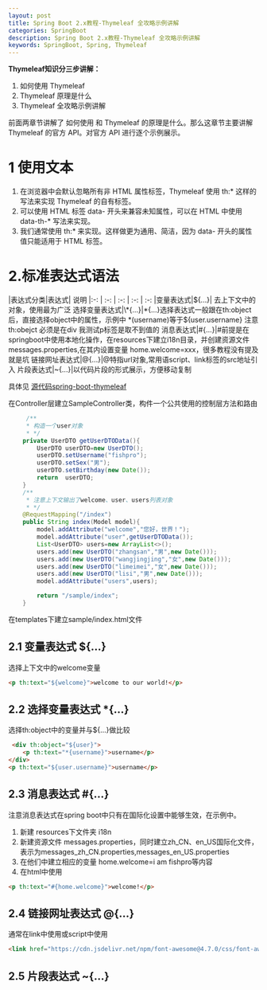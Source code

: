 ```yaml
---
layout: post
title: Spring Boot 2.x教程-Thymeleaf 全攻略示例讲解
categories: SpringBoot
description: Spring Boot 2.x教程-Thymeleaf 全攻略示例讲解
keywords: SpringBoot, Spring, Thymeleaf
---
```


**Thymeleaf知识分三步讲解：**
1. 如何使用 Thymeleaf
2. Thymeleaf 原理是什么
3. Thymeleaf 全攻略示例讲解

前面两章节讲解了 如何使用 和 Thymeleaf 的原理是什么。那么这章节主要讲解 Thymeleaf 的官方  API。对官方 API 进行逐个示例展示。

# 1 使用文本
1. 在浏览器中会默认忽略所有非 HTML 属性标签，Thymeleaf 使用 th:* 这样的写法来实现 Thymeleaf 的自有标签。
2. 可以使用 HTML 标签 data- 开头来兼容未知属性，可以在 HTML 中使用 data-th-* 写法来实现。
3. 我们通常使用 th:* 来实现。这样做更为通用、简洁，因为 data- 开头的属性值只能适用于 HTML 标签。

# 2.标准表达式语法

|表达式分类|表达式| 说明
|:-: | :-: | :-: | :-: | :-: 
|变量表达式|${...}| 去上下文中的对象，使用最为广泛
选择变量表达式|\*{...}|*{...}选择表达式一般跟在th:object后，直接选择object中的属性，示例中 *(username)等于${user.username} 注意th:obejct 必须是在div 我测试p标签是取不到值的
消息表达式|#{...}|#前提是在springboot中使用本地化操作，在resources下建立i18n目录，并创建资源文件messages.properties,在其内设置变量 home.welcome=xxx，很多教程没有提及就是坑
链接网址表达式|@{...}|@特指url对象,常用语script、link标签的src地址引入
片段表达式|~{...}|以代码片段的形式展示，方便移动复制

具体见 [源代码spring-boot-thymeleaf](https://github.com/fishpro/spring-boot-study/tree/master/spring-boot-study-thymeleaf)



在Controller层建立SampleController类，构件一个公共使用的控制层方法和路由

```java
     /**
     * 构造一个user对象
     * */
    private UserDTO getUserDTOData(){
        UserDTO userDTO=new UserDTO();
        userDTO.setUsername("fishpro");
        userDTO.setSex("男");
        userDTO.setBirthday(new Date());
        return  userDTO;
    }
    /**
     * 注意上下文输出了welcome、user、users列表对象
     * */
    @RequestMapping("/index")
    public String index(Model model){
        model.addAttribute("welcome","您好，世界！");
        model.addAttribute("user",getUserDTOData());
        List<UserDTO> users=new ArrayList<>();
        users.add(new UserDTO("zhangsan","男",new Date()));
        users.add(new UserDTO("wangjingjing","女",new Date()));
        users.add(new UserDTO("limeimei","女",new Date()));
        users.add(new UserDTO("lisi","男",new Date()));
        model.addAttribute("users",users);

        return "/sample/index";
    }
```

在templates下建立sample/index.html文件


## 2.1 变量表达式 ${...}
选择上下文中的welcome变量
```html
<p th:text="${welcome}">welcome to our world!</p>
```


## 2.2 选择变量表达式 *{...}
选择th:object中的变量并与${...}做比较
```html
 <div th:object="${user}">
    <p th:text="*{username}">username</p>
</div>
<p th:text="${user.username}">username</p>
```
## 2.3 消息表达式 #{...}
注意消息表达式在spring boot中只有在国际化设置中能够生效，在示例中。

1. 新建 resources下文件夹 i18n
2. 新建资源文件 messages.properties，同时建立zh_CN、en_US国际化文件，表示为messages_zh_CN.properties,messages_en_US.properties
3. 在他们中建立相应的变量 home.welcome=i am fishpro等内容
4. 在html中使用
```html
<p th:text="#{home.welcome}">welcome!</p>
```



## 2.4 链接网址表达式 @{...}
通常在link中使用或script中使用
```html
<link href="https://cdn.jsdelivr.net/npm/font-awesome@4.7.0/css/font-awesome.min.css" rel="stylesheet" th:href=@{/css/index.css}>
```

## 2.5 片段表达式 ~{...}

